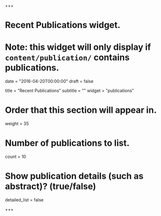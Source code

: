 +++
# Recent Publications widget.
# Note: this widget will only display if `content/publication/` contains publications.

date = "2016-04-20T00:00:00"
draft = false

title = "Recent Publications"
subtitle = ""
widget = "publications"

# Order that this section will appear in.
weight = 35

# Number of publications to list.
count = 10

# Show publication details (such as abstract)? (true/false)
detailed_list = false

+++

